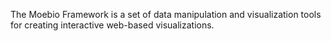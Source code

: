 
The Moebio Framework is a set of data manipulation and visualization tools for creating interactive web-based visualizations.

